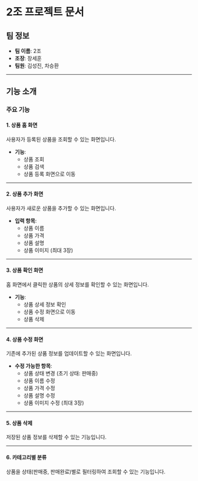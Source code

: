 # 2조 프로젝트 문서

## 팀 정보

- **팀 이름**: 2조  
- **조장**: 장세훈  
- **팀원**: 김성진, 차승환  

---

## 기능 소개

### 주요 기능

#### 1. 상품 홈 화면
사용자가 등록된 상품을 조회할 수 있는 화면입니다.  
- **기능**:
  - 상품 조회
  - 상품 검색
  - 상품 등록 화면으로 이동

---

#### 2. 상품 추가 화면
사용자가 새로운 상품을 추가할 수 있는 화면입니다.  
- **입력 항목**:
  - 상품 이름
  - 상품 가격
  - 상품 설명
  - 상품 이미지 (최대 3장)

---

#### 3. 상품 확인 화면
홈 화면에서 클릭한 상품의 상세 정보를 확인할 수 있는 화면입니다.  
- **기능**:
  - 상품 상세 정보 확인
  - 상품 수정 화면으로 이동
  - 상품 삭제

---

#### 4. 상품 수정 화면
기존에 추가된 상품 정보를 업데이트할 수 있는 화면입니다.  
- **수정 가능한 항목**:
  - 상품 상태 변경 (초기 상태: 판매중)
  - 상품 이름 수정
  - 상품 가격 수정
  - 상품 설명 수정
  - 상품 이미지 수정 (최대 3장)

---

#### 5. 상품 삭제
저장된 상품 정보를 삭제할 수 있는 기능입니다.

---

#### 6. 카테고리별 분류
상품을 상태(판매중, 판매완료)별로 필터링하여 조회할 수 있는 기능입니다.
